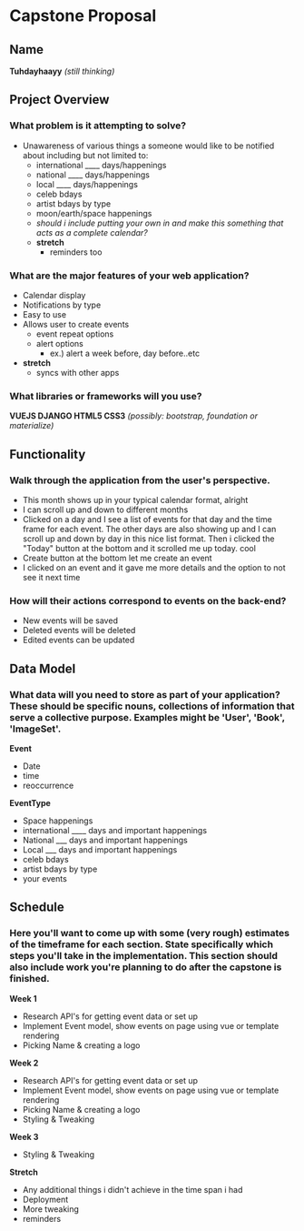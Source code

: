 
# Capstone Proposal

## Name

**Tuhdayhaayy** *(still thinking)*

## Project Overview

### What problem is it attempting to solve?

- Unawareness of various things a someone would like to be notified about including but not limited to:
    - international ____ days/happenings
    - national ____ days/happenings
    - local ____ days/happenings
    - celeb bdays
    - artist bdays by type
    - moon/earth/space happenings
    - *should i include putting your own in and make this something that acts as a complete calendar?*
    - **stretch**
        - reminders too

### What are the major features of your web application?

- Calendar display
- Notifications by type
- Easy to use
- Allows user to create events
    - event repeat options
    - alert options
        - ex.) alert a week before, day before..etc
- **stretch**
    - syncs with other apps

### What libraries or frameworks will you use?

**VUEJS       DJANGO      HTML5      CSS3** *(possibly: bootstrap, foundation or materialize)*

## Functionality

### Walk through the application from the user's perspective.

- This month shows up in your typical calendar format, alright
- I can scroll up and down to different months
- Clicked on a day and I see a list of events for that day and the time frame for each event. The other days are also showing up and I can scroll up and down by day in this nice list format. Then i clicked the "Today" button at the bottom and it scrolled me up today. cool
- Create button at the bottom let me create an event
- I clicked on an event and it gave me more details and the option to not see it next time

### How will their actions correspond to events on the back-end?

- New events will be saved
- Deleted events will be deleted
- Edited events can be updated

## Data Model

### What data will you need to store as part of your application? These should be specific nouns, collections of information that serve a collective purpose. Examples might be 'User', 'Book', 'ImageSet'.

**Event**
- Date
- time
- reoccurrence

**EventType**
- Space happenings
- international ____ days and important happenings
- National ___ days and important happenings
- Local ___ days and important happenings
- celeb bdays
- artist bdays by type
- your events

## Schedule

### Here you'll want to come up with some (very rough) estimates of the timeframe for each section. State specifically which steps you'll take in the implementation. This section should also include work you're planning to do after the capstone is finished.

**Week 1**
- Research API's for getting event data or set up
- Implement Event model, show events on page using vue or template rendering
- Picking Name & creating a logo

**Week 2**
- Research API's for getting event data or set up
- Implement Event model, show events on page using vue or template rendering
- Picking Name & creating a logo
- Styling & Tweaking

**Week 3**
- Styling & Tweaking

**Stretch**
- Any additional things i didn't achieve in the time span i had
- Deployment
- More tweaking
- reminders